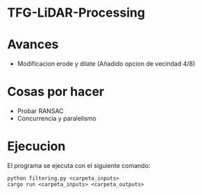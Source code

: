 # TFG-LiDAR-Processing

# Avances
- Modificacion erode y dilate (Añadido opcion de vecindad 4/8)

# Cosas por hacer
- Probar RANSAC
- Concurrencia y paralelismo

# Ejecucion

El programa se ejecuta con el siguiente comando:
```
python filtering.py <carpeta_inputs>
cargo run <carpeta_inputs> <carpeta_outputs>
```

